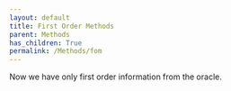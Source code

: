 ```yaml
---
layout: default
title: First Order Methods
parent: Methods
has_children: True
permalink: /Methods/fom
---
```


Now we have only first order information from the oracle.